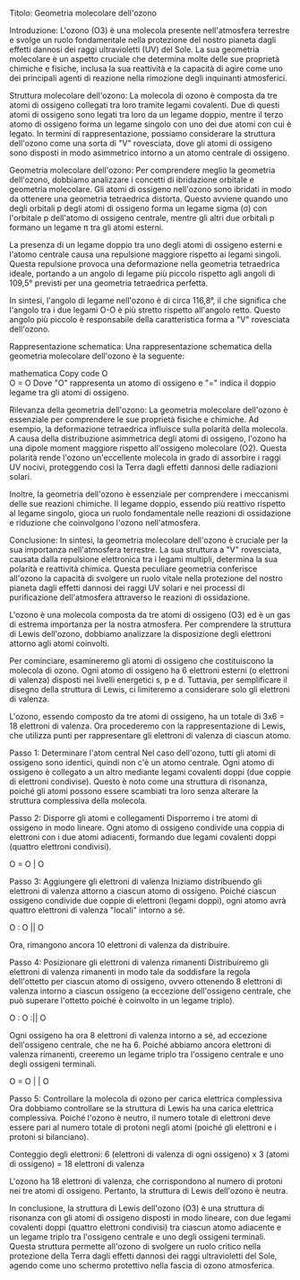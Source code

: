 















Titolo: Geometria molecolare dell'ozono

Introduzione:
L'ozono (O3) è una molecola presente nell'atmosfera terrestre e svolge un ruolo fondamentale nella protezione del nostro pianeta dagli effetti dannosi dei raggi ultravioletti (UV) del Sole. La sua geometria molecolare è un aspetto cruciale che determina molte delle sue proprietà chimiche e fisiche, inclusa la sua reattività e la capacità di agire come uno dei principali agenti di reazione nella rimozione degli inquinanti atmosferici.

Struttura molecolare dell'ozono:
La molecola di ozono è composta da tre atomi di ossigeno collegati tra loro tramite legami covalenti. Due di questi atomi di ossigeno sono legati tra loro da un legame doppio, mentre il terzo atomo di ossigeno forma un legame singolo con uno dei due atomi con cui è legato. In termini di rappresentazione, possiamo considerare la struttura dell'ozono come una sorta di "V" rovesciata, dove gli atomi di ossigeno sono disposti in modo asimmetrico intorno a un atomo centrale di ossigeno.

Geometria molecolare dell'ozono:
Per comprendere meglio la geometria dell'ozono, dobbiamo analizzare i concetti di ibridazione orbitale e geometria molecolare. Gli atomi di ossigeno nell'ozono sono ibridati in modo da ottenere una geometria tetraedrica distorta. Questo avviene quando uno degli orbitali p degli atomi di ossigeno forma un legame sigma (σ) con l'orbitale p dell'atomo di ossigeno centrale, mentre gli altri due orbitali p formano un legame π tra gli atomi esterni.

La presenza di un legame doppio tra uno degli atomi di ossigeno esterni e l'atomo centrale causa una repulsione maggiore rispetto ai legami singoli. Questa repulsione provoca una deformazione nella geometria tetraedrica ideale, portando a un angolo di legame più piccolo rispetto agli angoli di 109,5° previsti per una geometria tetraedrica perfetta.

In sintesi, l'angolo di legame nell'ozono è di circa 116,8°, il che significa che l'angolo tra i due legami O-O è più stretto rispetto all'angolo retto. Questo angolo più piccolo è responsabile della caratteristica forma a "V" rovesciata dell'ozono.

Rappresentazione schematica:
Una rappresentazione schematica della geometria molecolare dell'ozono è la seguente:

mathematica
Copy code
 O
  \
   O = O
Dove "O" rappresenta un atomo di ossigeno e "=" indica il doppio legame tra gli atomi di ossigeno.

Rilevanza della geometria dell'ozono:
La geometria molecolare dell'ozono è essenziale per comprendere le sue proprietà fisiche e chimiche. Ad esempio, la deformazione tetraedrica influisce sulla polarità della molecola. A causa della distribuzione asimmetrica degli atomi di ossigeno, l'ozono ha una dipole moment maggiore rispetto all'ossigeno molecolare (O2). Questa polarità rende l'ozono un'eccellente molecola in grado di assorbire i raggi UV nocivi, proteggendo così la Terra dagli effetti dannosi delle radiazioni solari.

Inoltre, la geometria dell'ozono è essenziale per comprendere i meccanismi delle sue reazioni chimiche. Il legame doppio, essendo più reattivo rispetto al legame singolo, gioca un ruolo fondamentale nelle reazioni di ossidazione e riduzione che coinvolgono l'ozono nell'atmosfera.

Conclusione:
In sintesi, la geometria molecolare dell'ozono è cruciale per la sua importanza nell'atmosfera terrestre. La sua struttura a "V" rovesciata, causata dalla repulsione elettronica tra i legami multipli, determina la sua polarità e reattività chimica. Questa peculiare geometria conferisce all'ozono la capacità di svolgere un ruolo vitale nella protezione del nostro pianeta dagli effetti dannosi dei raggi UV solari e nei processi di purificazione dell'atmosfera attraverso le reazioni di ossidazione.















L'ozono è una molecola composta da tre atomi di ossigeno (O3) ed è un gas di estrema importanza per la nostra atmosfera. Per comprendere la struttura di Lewis dell'ozono, dobbiamo analizzare la disposizione degli elettroni attorno agli atomi coinvolti.

Per cominciare, esamineremo gli atomi di ossigeno che costituiscono la molecola di ozono. Ogni atomo di ossigeno ha 6 elettroni esterni (o elettroni di valenza) disposti nei livelli energetici s, p e d. Tuttavia, per semplificare il disegno della struttura di Lewis, ci limiteremo a considerare solo gli elettroni di valenza.

L'ozono, essendo composto da tre atomi di ossigeno, ha un totale di 3x6 = 18 elettroni di valenza. Ora procederemo con la rappresentazione di Lewis, che utilizza punti per rappresentare gli elettroni di valenza di ciascun atomo.

Passo 1: Determinare l'atom central
Nel caso dell'ozono, tutti gli atomi di ossigeno sono identici, quindi non c'è un atomo centrale. Ogni atomo di ossigeno è collegato a un altro mediante legami covalenti doppi (due coppie di elettroni condivise). Questo è noto come una struttura di risonanza, poiché gli atomi possono essere scambiati tra loro senza alterare la struttura complessiva della molecola.

Passo 2: Disporre gli atomi e collegamenti
Disporremo i tre atomi di ossigeno in modo lineare. Ogni atomo di ossigeno condivide una coppia di elettroni con i due atomi adiacenti, formando due legami covalenti doppi (quattro elettroni condivisi).

O = O
|
O

Passo 3: Aggiungere gli elettroni di valenza
Iniziamo distribuendo gli elettroni di valenza attorno a ciascun atomo di ossigeno. Poiché ciascun ossigeno condivide due coppie di elettroni (legami doppi), ogni atomo avrà quattro elettroni di valenza "locali" intorno a sé.

O : O
||
O

Ora, rimangono ancora 10 elettroni di valenza da distribuire.

Passo 4: Posizionare gli elettroni di valenza rimanenti
Distribuiremo gli elettroni di valenza rimanenti in modo tale da soddisfare la regola dell'ottetto per ciascun atomo di ossigeno, ovvero ottenendo 8 elettroni di valenza intorno a ciascun ossigeno (a eccezione dell'ossigeno centrale, che può superare l'ottetto poiché è coinvolto in un legame triplo).

O : O
:||
O

Ogni ossigeno ha ora 8 elettroni di valenza intorno a sé, ad eccezione dell'ossigeno centrale, che ne ha 6. Poiché abbiamo ancora elettroni di valenza rimanenti, creeremo un legame triplo tra l'ossigeno centrale e uno degli ossigeni terminali.

O = O
| |
O

Passo 5: Controllare la molecola di ozono per carica elettrica complessiva
Ora dobbiamo controllare se la struttura di Lewis ha una carica elettrica complessiva. Poiché l'ozono è neutro, il numero totale di elettroni deve essere pari al numero totale di protoni negli atomi (poiché gli elettroni e i protoni si bilanciano).

Conteggio degli elettroni:
6 (elettroni di valenza di ogni ossigeno) x 3 (atomi di ossigeno) = 18 elettroni di valenza

L'ozono ha 18 elettroni di valenza, che corrispondono al numero di protoni nei tre atomi di ossigeno. Pertanto, la struttura di Lewis dell'ozono è neutra.

In conclusione, la struttura di Lewis dell'ozono (O3) è una struttura di risonanza con gli atomi di ossigeno disposti in modo lineare, con due legami covalenti doppi (quattro elettroni condivisi) tra ciascun atomo adiacente e un legame triplo tra l'ossigeno centrale e uno degli ossigeni terminali. Questa struttura permette all'ozono di svolgere un ruolo critico nella protezione della Terra dagli effetti dannosi dei raggi ultravioletti del Sole, agendo come uno schermo protettivo nella fascia di ozono atmosferica.